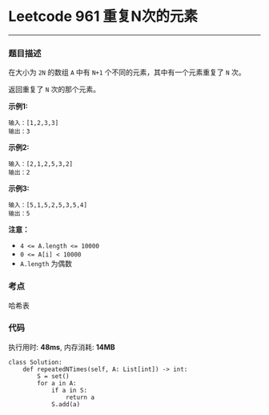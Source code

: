 # Leetcode 961 重复N次的元素
***
### 题目描述
在大小为 `2N` 的数组 `A` 中有 `N+1` 个不同的元素，其中有一个元素重复了 `N` 次。

返回重复了 `N` 次的那个元素。

**示例1:**  

	输入：[1,2,3,3]
	输出：3

**示例2:**  

	输入：[2,1,2,5,3,2]
	输出：2
	
**示例3:**  

	输入：[5,1,5,2,5,3,5,4]
	输出：5

**注意：**

* `4 <= A.length <= 10000`
* `0 <= A[i] < 10000`
* `A.length` 为偶数


### 考点

哈希表


### 代码
执行用时: **48ms**, 内存消耗: **14MB**

```
class Solution:
    def repeatedNTimes(self, A: List[int]) -> int:
        S = set()
        for a in A:
            if a in S:
                return a
            S.add(a)
```

